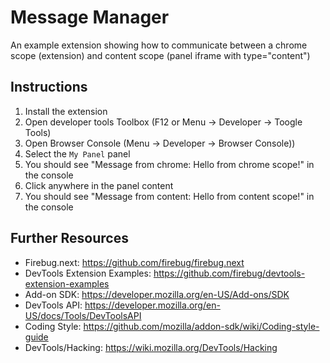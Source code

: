 Message Manager
===============
An example extension showing how to communicate between a chrome scope
(extension) and content scope (panel iframe with type="content")

Instructions
------------
1. Install the extension
2. Open developer tools Toolbox (F12 or Menu -> Developer -> Toogle Tools)
3. Open Browser Console (Menu -> Developer -> Browser Console))
4. Select the `My Panel` panel
5. You should see "Message from chrome: Hello from chrome scope!" in the console
6. Click anywhere in the panel content
7. You should see "Message from content: Hello from content scope!" in the console

Further Resources
-----------------
* Firebug.next: https://github.com/firebug/firebug.next
* DevTools Extension Examples: https://github.com/firebug/devtools-extension-examples
* Add-on SDK: https://developer.mozilla.org/en-US/Add-ons/SDK
* DevTools API: https://developer.mozilla.org/en-US/docs/Tools/DevToolsAPI
* Coding Style: https://github.com/mozilla/addon-sdk/wiki/Coding-style-guide
* DevTools/Hacking: https://wiki.mozilla.org/DevTools/Hacking
